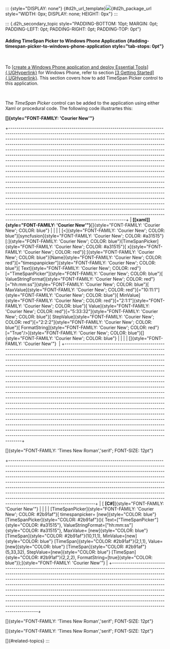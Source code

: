 ::: {style="DISPLAY: none"}
[](ms-xhelp:///?Id=d2h_url_template){#d2h_url_template}![](!package_url!){#d2h_package_url style="WIDTH: 0px; DISPLAY: none; HEIGHT: 0px"}
:::

::: {.d2h_secondary_topic style="PADDING-BOTTOM: 10pt; MARGIN: 0pt; PADDING-LEFT: 0pt; PADDING-RIGHT: 0pt; PADDING-TOP: 0pt"}
#### Adding TimeSpan Picker to Windows Phone Application {#adding-timespan-picker-to-windows-phone-application style="tab-stops: 0pt"}

 

To [[create a Windows Phone application and deploy Essential Tools]{.UGHyperlink}](ms-xhelp:///?Id=62160e8d-0d86-4d86-8f31-2e95d2adc964) for Windows Phone, refer to section [[3 Getting Started]{.UGHyperlink}](ms-xhelp:///?Id=d11d81c2-9e35-4d4d-849d-8d613dc4033c). This section covers how to add TimeSpan Picker control to this application.

 

The *TimeSpan Picker* control can be added to the application using either Xaml or procedural code. The following code illustrartes this:

**[]{style="FONT-FAMILY: 'Courier New'"}** 

+---------------------------------------------------------------------------------------------------------------------------------------------------------------------------------------------------------------------------------------------------------------------------------------------------------------------------------------------------------------------------------------------------------------------------------------------------------------------------------------------------------------------------------------------------------------------------------------------------------------------------------------------------------------------------------------------------------------------------------------------------------------------------------------------------------------------------------------------------------------------------------------------------------------------------------------------------------------------------------------------------------------------------------------------------------------------------------------------------------------------------------------------------------------------------------------------------------------------------------------------------------------------------------------------------------------------------------------------------------------------------------------------------------------------------------------+
| **[\[xaml\]]{style="FONT-FAMILY: 'Courier New'"}**[]{style="FONT-FAMILY: 'Courier New'; COLOR: blue"}                                                                                                                                                                                                                                                                                                                                                                                                                                                                                                                                                                                                                                                                                                                                                                                                                                                                                                                                                                                                                                                                                                                                                                                                                                                                                                                                 |
|                                                                                                                                                                                                                                                                                                                                                                                                                                                                                                                                                                                                                                                                                                                                                                                                                                                                                                                                                                                                                                                                                                                                                                                                                                                                                                                                                                                                                                       |
| [\<]{style="FONT-FAMILY: 'Courier New'; COLOR: blue"}[syncfusion]{style="FONT-FAMILY: 'Courier New'; COLOR: #a31515"}[:]{style="FONT-FAMILY: 'Courier New'; COLOR: blue"}[TimeSpanPicker]{style="FONT-FAMILY: 'Courier New'; COLOR: #a31515"}[ x]{style="FONT-FAMILY: 'Courier New'; COLOR: red"}[:]{style="FONT-FAMILY: 'Courier New'; COLOR: blue"}[Name]{style="FONT-FAMILY: 'Courier New'; COLOR: red"}[=\"timespanpicker\"]{style="FONT-FAMILY: 'Courier New'; COLOR: blue"}[ Text]{style="FONT-FAMILY: 'Courier New'; COLOR: red"}[=\"TimeSpanPicker\"]{style="FONT-FAMILY: 'Courier New'; COLOR: blue"}[ ValueStringFormat]{style="FONT-FAMILY: 'Courier New'; COLOR: red"}[=\"hh:mm:ss\"]{style="FONT-FAMILY: 'Courier New'; COLOR: blue"}[ MaxValue]{style="FONT-FAMILY: 'Courier New'; COLOR: red"}[=\"10:11:1\"]{style="FONT-FAMILY: 'Courier New'; COLOR: blue"}[ MinValue]{style="FONT-FAMILY: 'Courier New'; COLOR: red"}[=\"2:1:1\"]{style="FONT-FAMILY: 'Courier New'; COLOR: blue"}[ Value]{style="FONT-FAMILY: 'Courier New'; COLOR: red"}[=\"5:33:32\"]{style="FONT-FAMILY: 'Courier New'; COLOR: blue"}[ StepValue]{style="FONT-FAMILY: 'Courier New'; COLOR: red"}[=\"2:2:2\"]{style="FONT-FAMILY: 'Courier New'; COLOR: blue"}[ FormatString]{style="FONT-FAMILY: 'Courier New'; COLOR: red"}[=\"True\"/\>]{style="FONT-FAMILY: 'Courier New'; COLOR: blue"}[]{style="FONT-FAMILY: 'Courier New'; COLOR: blue"} |
|                                                                                                                                                                                                                                                                                                                                                                                                                                                                                                                                                                                                                                                                                                                                                                                                                                                                                                                                                                                                                                                                                                                                                                                                                                                                                                                                                                                                                                       |
| []{style="FONT-FAMILY: 'Courier New'"}                                                                                                                                                                                                                                                                                                                                                                                                                                                                                                                                                                                                                                                                                                                                                                                                                                                                                                                                                                                                                                                                                                                                                                                                                                                                                                                                                                                                |
+---------------------------------------------------------------------------------------------------------------------------------------------------------------------------------------------------------------------------------------------------------------------------------------------------------------------------------------------------------------------------------------------------------------------------------------------------------------------------------------------------------------------------------------------------------------------------------------------------------------------------------------------------------------------------------------------------------------------------------------------------------------------------------------------------------------------------------------------------------------------------------------------------------------------------------------------------------------------------------------------------------------------------------------------------------------------------------------------------------------------------------------------------------------------------------------------------------------------------------------------------------------------------------------------------------------------------------------------------------------------------------------------------------------------------------------+

[]{style="FONT-FAMILY: 'Times New Roman','serif'; FONT-SIZE: 12pt"} 

+------------------------------------------------------------------------------------------------------------------------------------------------------------------------------------------------------------------------------------------------------------------------------------------------------------------------------------------------------------------------------------------------------------------------------------------------------------------------------------------------------------------------------------------------------------------------------------------------------------------------------------------------------------------------------------------+
| [ **\[C#\]**]{style="FONT-FAMILY: 'Courier New'"}                                                                                                                                                                                                                                                                                                                                                                                                                                                                                                                                                                                                                                        |
|                                                                                                                                                                                                                                                                                                                                                                                                                                                                                                                                                                                                                                                                                          |
| [TimeSpanPicker]{style="FONT-FAMILY: 'Courier New'; COLOR: #2b91af"}[ timespanpicker= [new]{style="COLOR: blue"} [TimeSpanPicker]{style="COLOR: #2b91af"}(){ Text=[\"TimeSpanPicker\"]{style="COLOR: #a31515"}, ValueStringFormat=[\"hh:mm:ss\"]{style="COLOR: #a31515"}, MaxValue= [new]{style="COLOR: blue"} [TimeSpan]{style="COLOR: #2b91af"}(10,11,1), MinValue=[new]{style="COLOR: blue"} [TimeSpan]{style="COLOR: #2b91af"}(2,1,1), Value=[new]{style="COLOR: blue"} [TimeSpan]{style="COLOR: #2b91af"}(5,33,32), StepValue=[new]{style="COLOR: blue"} [TimeSpan]{style="COLOR: #2b91af"}(2,2,2), FormatString=[true]{style="COLOR: blue"}};]{style="FONT-FAMILY: 'Courier New'"} |
+------------------------------------------------------------------------------------------------------------------------------------------------------------------------------------------------------------------------------------------------------------------------------------------------------------------------------------------------------------------------------------------------------------------------------------------------------------------------------------------------------------------------------------------------------------------------------------------------------------------------------------------------------------------------------------------+

[]{style="FONT-FAMILY: 'Times New Roman','serif'; FONT-SIZE: 12pt"} 

[]{style="FONT-FAMILY: 'Times New Roman','serif'; FONT-SIZE: 12pt"} 

[]{#related-topics}
:::
